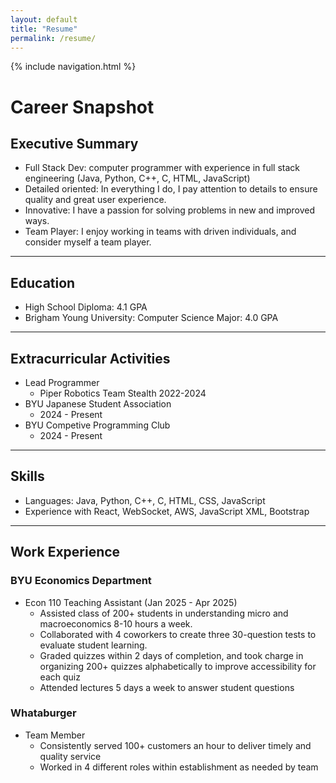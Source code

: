 ```yaml
---
layout: default
title: "Resume"
permalink: /resume/
---
```

{% include navigation.html %}
# Career Snapshot
  ## Executive Summary
  
  * Full Stack Dev: computer programmer with experience in full stack engineering (Java, Python, C++, C, HTML, JavaScript)
  * Detailed oriented: In everything I do, I pay attention to details to ensure quality and great user experience.
  * Innovative: I have a passion for solving problems in new and improved ways.
  * Team Player: I enjoy working in teams with driven individuals, and consider myself a team player.

  ---

  ## Education
  
  * High School Diploma: 4.1 GPA
  * Brigham Young University: Computer Science Major: 4.0 GPA

  ---

  ## Extracurricular Activities

  * Lead Programmer
    * Piper Robotics Team Stealth 2022-2024
  * BYU Japanese Student Association
    * 2024 - Present
  * BYU Competive Programming Club
    * 2024 - Present

  ---

  ## Skills
  
  * Languages: Java, Python, C++, C, HTML, CSS, JavaScript
  * Experience with React, WebSocket, AWS, JavaScript XML, Bootstrap

  ---

  ## Work Experience

  ### BYU Economics Department
  * Econ 110 Teaching Assistant (Jan 2025 - Apr 2025)
    * Assisted class of 200+ students in understanding micro and macroeconomics 8-10 hours a week.
    * Collaborated with 4 coworkers to create three 30-question tests to evaluate student learning. 
    * Graded quizzes within 2 days of completion, and took charge in organizing 200+ quizzes alphabetically to improve accessibility for each quiz
    * Attended lectures 5 days a week to answer student questions
      
  ### Whataburger
  * Team Member
    * Consistently served 100+ customers an hour to deliver timely and quality service
    * Worked in 4 different roles within establishment as needed by team
